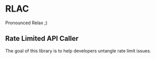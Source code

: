 # RLAC

Pronounced Relax ;)

## Rate Limited API Caller

The goal of this library is to help developers untangle rate limit issues.

